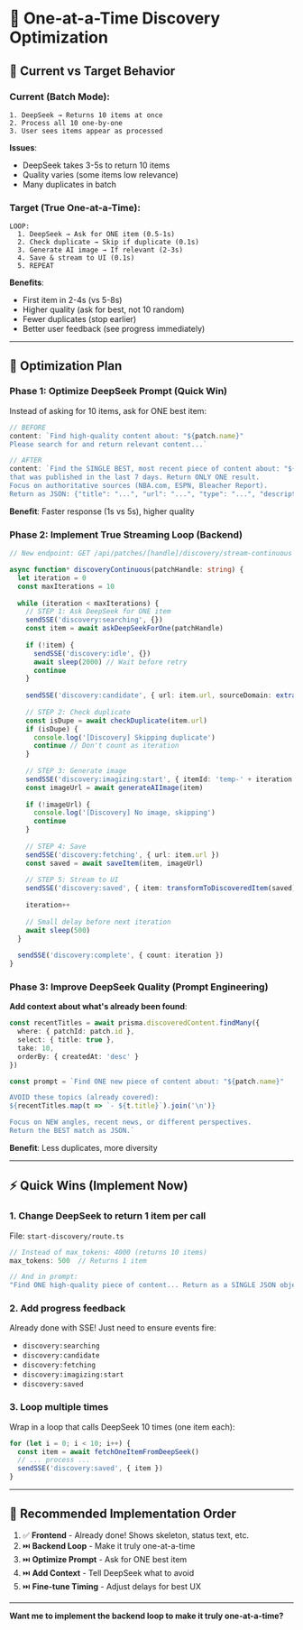 # 🚀 One-at-a-Time Discovery Optimization

## 🎯 Current vs Target Behavior

### **Current (Batch Mode)**:
```
1. DeepSeek → Returns 10 items at once
2. Process all 10 one-by-one
3. User sees items appear as processed
```

**Issues**:
- DeepSeek takes 3-5s to return 10 items
- Quality varies (some items low relevance)
- Many duplicates in batch

### **Target (True One-at-a-Time)**:
```
LOOP:
  1. DeepSeek → Ask for ONE item (0.5-1s)
  2. Check duplicate → Skip if duplicate (0.1s)
  3. Generate AI image → If relevant (2-3s)
  4. Save & stream to UI (0.1s)
  5. REPEAT
```

**Benefits**:
- First item in 2-4s (vs 5-8s)
- Higher quality (ask for best, not 10 random)
- Fewer duplicates (stop earlier)
- Better user feedback (see progress immediately)

---

## 🔧 **Optimization Plan**

### **Phase 1: Optimize DeepSeek Prompt** (Quick Win)
Instead of asking for 10 items, ask for ONE best item:

```typescript
// BEFORE
content: `Find high-quality content about: "${patch.name}"
Please search for and return relevant content...`

// AFTER
content: `Find the SINGLE BEST, most recent piece of content about: "${patch.name}" 
that was published in the last 7 days. Return ONLY ONE result.
Focus on authoritative sources (NBA.com, ESPN, Bleacher Report).
Return as JSON: {"title": "...", "url": "...", "type": "...", "description": "...", "relevance_score": 0.95}`
```

**Benefit**: Faster response (1s vs 5s), higher quality

### **Phase 2: Implement True Streaming Loop** (Backend)

```typescript
// New endpoint: GET /api/patches/[handle]/discovery/stream-continuous

async function* discoveryContinuous(patchHandle: string) {
  let iteration = 0
  const maxIterations = 10
  
  while (iteration < maxIterations) {
    // STEP 1: Ask DeepSeek for ONE item
    sendSSE('discovery:searching', {})
    const item = await askDeepSeekForOne(patchHandle)
    
    if (!item) {
      sendSSE('discovery:idle', {})
      await sleep(2000) // Wait before retry
      continue
    }
    
    sendSSE('discovery:candidate', { url: item.url, sourceDomain: extractDomain(item.url) })
    
    // STEP 2: Check duplicate
    const isDupe = await checkDuplicate(item.url)
    if (isDupe) {
      console.log('[Discovery] Skipping duplicate')
      continue // Don't count as iteration
    }
    
    // STEP 3: Generate image
    sendSSE('discovery:imagizing:start', { itemId: 'temp-' + iteration })
    const imageUrl = await generateAIImage(item)
    
    if (!imageUrl) {
      console.log('[Discovery] No image, skipping')
      continue
    }
    
    // STEP 4: Save
    sendSSE('discovery:fetching', { url: item.url })
    const saved = await saveItem(item, imageUrl)
    
    // STEP 5: Stream to UI
    sendSSE('discovery:saved', { item: transformToDiscoveredItem(saved) })
    
    iteration++
    
    // Small delay before next iteration
    await sleep(500)
  }
  
  sendSSE('discovery:complete', { count: iteration })
}
```

### **Phase 3: Improve DeepSeek Quality** (Prompt Engineering)

**Add context about what's already been found**:
```typescript
const recentTitles = await prisma.discoveredContent.findMany({
  where: { patchId: patch.id },
  select: { title: true },
  take: 10,
  orderBy: { createdAt: 'desc' }
})

const prompt = `Find ONE new piece of content about: "${patch.name}"

AVOID these topics (already covered):
${recentTitles.map(t => `- ${t.title}`).join('\n')}

Focus on NEW angles, recent news, or different perspectives.
Return the BEST match as JSON.`
```

**Benefit**: Less duplicates, more diversity

---

## ⚡ **Quick Wins (Implement Now)**

### **1. Change DeepSeek to return 1 item per call**

File: `start-discovery/route.ts`

```typescript
// Instead of max_tokens: 4000 (returns 10 items)
max_tokens: 500  // Returns 1 item

// And in prompt:
"Find ONE high-quality piece of content... Return as a SINGLE JSON object (not array)"
```

### **2. Add progress feedback**

Already done with SSE! Just need to ensure events fire:
- `discovery:searching`
- `discovery:candidate`
- `discovery:fetching`
- `discovery:imagizing:start`
- `discovery:saved`

### **3. Loop multiple times**

Wrap in a loop that calls DeepSeek 10 times (one item each):

```typescript
for (let i = 0; i < 10; i++) {
  const item = await fetchOneItemFromDeepSeek()
  // ... process ...
  sendSSE('discovery:saved', { item })
}
```

---

## 🎯 **Recommended Implementation Order**

1. ✅ **Frontend** - Already done! Shows skeleton, status text, etc.
2. ⏭️ **Backend Loop** - Make it truly one-at-a-time
3. ⏭️ **Optimize Prompt** - Ask for ONE best item
4. ⏭️ **Add Context** - Tell DeepSeek what to avoid
5. ⏭️ **Fine-tune Timing** - Adjust delays for best UX

---

**Want me to implement the backend loop to make it truly one-at-a-time?**
